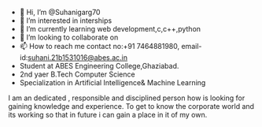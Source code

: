 - 👋 Hi, I’m @Suhanigarg70
- 👀 I’m interested in interships
- 🌱 I’m currently learning web development,c,c++,python
- 💞️ I’m looking to collaborate on 
- 📫 How to reach me contact no:+91 7464881980, email-id:suhani.21b1531016@abes.ac.in
- Student at ABES Engineering College,Ghaziabad.
- 2nd yaer B.Tech Computer Science
- Specialization in Artificial Intelligence& Machine Learning 

I am an dedicated , responsible and disciplined person how is looking for gaining knowledge and experience.
To get to know the corporate world and its working so that in future i can gain a place in it of my own. 
